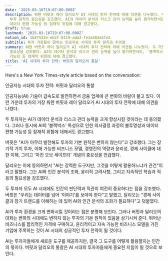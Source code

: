 ```yaml
---
date: '2025-03-16T19:07:00.000Z'
description: 워렌 버핏과 레이 달리오가 AI 시대의 투자 전략에 대해 의견을 나누었다. 두 거장은 AI의 잠재력을 인정하면서도 기본적인
  투자 원칙의 중요성을 강조했다. AI의 데이터 분석과 리스크 관리 능력을 높이 평가하면서도, '블랙박스' 특성으로 인한 의사결정 과정의 불투명성과
  데이터 편향 가능성 등 잠재적 위험에 대해 경고했다.
draft: true
lastmod: '2025-03-16T19:07:00.000Z'
notion_id: 1b87522e-eb2f-8119-ada2-fe2a403e4fe2
subtitle: 투자 거장들이 말하는 인공지능 시대의 투자 원칙과 주의점
summary: 워렌 버핏과 레이 달리오가 AI 시대의 투자 전략에 대해 의견을 나누었다. 두 거장은 AI의 잠재력을 인정하면서도 기본적인 투자 원칙의
  중요성을 강조했다. AI의 데이터 분석과 리스크 관리 능력을 높이 평가하면서도, '블랙박스' 특성으로 인한 의사결정 과정의 불투명성과 데이터 편향
  가능성 등 잠재적 위험에 대해 경고했다.
title: 'AI 시대의 투자 전략: 버핏과 달리오의 통찰'
---
```


Here's a New York Times-style article based on the conversation:

인공지능 시대의 투자 전략: 버핏과 달리오의 통찰

인공지능(AI) 기술이 급속도로 발전하면서 금융 업계에 큰 변화의 바람이 불고 있다. 이런 가운데 투자의 거장 워렌 버핏과 레이 달리오가 AI 시대의 투자 전략에 대해 의견을 나눴다.

두 투자자는 AI가 데이터 분석과 리스크 관리 능력을 크게 향상시킬 것이라는 데 동의했다. 그러나 동시에 AI의 '블랙박스' 특성으로 인한 의사결정 과정의 불투명성과 데이터 편향 가능성 등 잠재적 위험에 대해서도 경고했다.

버핏은 "AI가 아무리 발전해도 투자의 기본 원칙은 변하지 않는다"고 강조했다. 그는 장기적 가치 투자, 이해 가능한 비즈니스 모델, 경영진의 역량과 윤리성, 경제 사이클에 대한 이해, 그리고 '마진 오브 세이프티' 개념의 중요성을 언급했다.

달리오는 이에 동의하면서 "AI는 강력한 도구지만, 그것을 어떻게 활용하느냐가 관건"이라고 말했다. 그는 AI와 인간 분석의 조화, 윤리적 고려사항, 그리고 지속적인 학습과 적응의 필요성을 강조했다.

두 투자자 모두 AI 시대에도 인간의 판단력과 직관이 여전히 중요하다는 점을 강조했다. 버핏은 "우리는 데이터를 넘어 '이야기'를 보아야 한다"고 말했고, 달리오는 "경제 사이클과 장기 트렌드를 이해하는 데 있어 AI와 인간 분석의 조화가 필요하다"고 덧붙였다.

AI가 투자 환경을 크게 변화시킬 것이라는 점은 분명해 보인다. 그러나 버핏과 달리오의 대화는 변화의 시대에도 변하지 않는 투자의 기본 원칙이 있음을 상기시켜 준다. 뛰어난 비즈니스를 합리적인 가격에 구매하고, 윤리적이고 지속 가능한 비즈니스 모델을 가진 기업에 주목하는 것이 AI 시대의 성공적인 투자 전략이 될 것이다.

AI는 투자자들에게 새로운 도구를 제공하지만, 결국 그 도구를 어떻게 활용할지는 인간의 몫이다. 버핏과 달리오의 통찰은 AI 시대의 투자자들에게 중요한 지침이 될 것으로 보인다.

